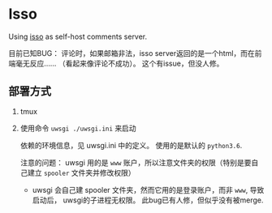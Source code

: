 # Isso

Using [isso](https://github.com/posativ/isso) as self-host comments server.

目前已知BUG： 评论时，如果邮箱非法，isso server返回的是一个html，而在前端毫无反应…… （看起来像评论不成功）。
这个有issue，但没人修。

## 部署方式

1. tmux
2. 使用命令 `uwsgi ./uwsgi.ini` 来启动

    依赖的环境信息，见 uwsgi.ini 中的定义。 使用的是默认的 `python3.6`.

    注意的问题： uwsgi 用的是 `www` 账户，所以注意文件夹的权限（特别是要自己建立 `spooler` 文件夹并修改权限）

    - uwsgi 会自己建 spooler 文件夹，然而它用的是登录账户，而非 `www`, 导致启动后， uwsgi的子进程无权限。
    此bug已有人修，但似乎没有被merge.